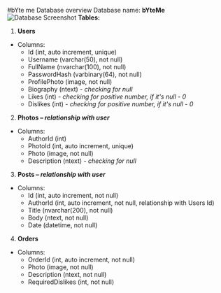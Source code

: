 #bYte me Database overview
Database name: **bYteMe**
![Database Screenshot](https://github.com/mdamyanova/SoftwareTechnologies-Teamwork-Project/blob/master/Project%20Description/pages-functionality/bYteMe-database-screenshot.jpg)
**Tables:**

1. **Users**
 * Columns: 
    * Id (int, auto increment, unique)
    * Username (varchar(50), not null)
    * FullName (nvarchar(100), not null)
    * PasswordHash (varbinary(64), not null) 
    * ProfilePhoto (image, not null) 
    * Biography (ntext) - _checking for null_
    * Likes (int) - _checking for positive number, if it's null - 0_
    * Dislikes (int) - _checking for positive number, if it's null - 0_
2. **Photos – _relationship with user_**
 * Columns: 
    * AuthorId (int) 
    * PhotoId (int, auto increment, unique)
    * Photo (image, not null)
    * Description (ntext) - _checking for null_
3. **Posts – _relationship with user_**
 *	Columns: 
    * Id (int, auto increment, not null)
    * AuthorId (int, auto increment, not null, relationship with Users Id)
    * Title (nvarchar(200), not null)
    * Body (ntext, not null)
    * Date (datetime, not null)
4. **Orders**
 *	Columns: 
    *	OrderId (int, auto increment, not null) 
    *	Photo (image, not null)
    *	Description (ntext, not null)
    *	RequiredDislikes (int, not null)
